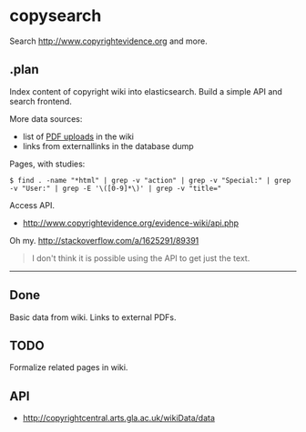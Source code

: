 copysearch
==========

Search http://www.copyrightevidence.org and more.

.plan
-----

Index content of copyright wiki into elasticsearch. Build a simple API and
search frontend.

More data sources:

* list of [PDF uploads](http://www.copyrightevidence.org/evidence-wiki/index.php/Special:ListFiles) in the wiki
* links from externallinks in the database dump

Pages, with studies:

```
$ find . -name "*html" | grep -v "action" | grep -v "Special:" | grep -v "User:" | grep -E '\([0-9]*\)' | grep -v "title="
```

Access API.

* http://www.copyrightevidence.org/evidence-wiki/api.php

Oh my. http://stackoverflow.com/a/1625291/89391

> I don't think it is possible using the API to get just the text.

----

Done
----

Basic data from wiki. Links to external PDFs.

TODO
----

Formalize related pages in wiki.

API
---

* http://copyrightcentral.arts.gla.ac.uk/wikiData/data

